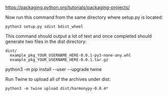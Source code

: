 https://packaging.python.org/tutorials/packaging-projects/

Now run this command from the same directory where setup.py is located:

    python3 setup.py sdist bdist_wheel

This command should output a lot of text and once completed should generate two files in the dist directory:

    dist/
      example_pkg_YOUR_USERNAME_HERE-0.0.1-py3-none-any.whl
      example_pkg_YOUR_USERNAME_HERE-0.0.1.tar.gz

python3 -m pip install --user --upgrade twine

Run Twine to upload all of the archives under dist:

    python3 -m twine upload dist/harmonypy-0.0.4*
